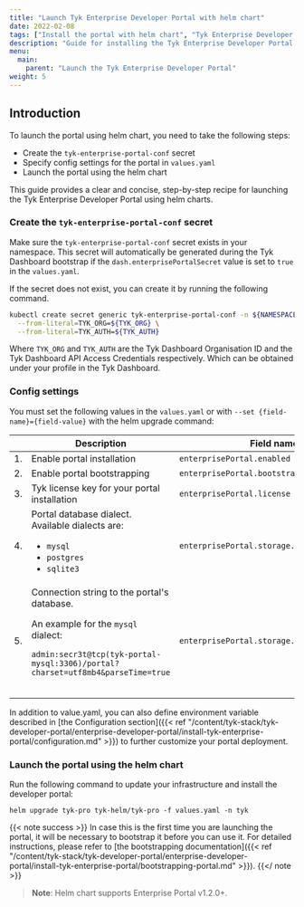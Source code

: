 ```yaml
---
title: "Launch Tyk Enterprise Developer Portal with helm chart"
date: 2022-02-08
tags: ["Install the portal with helm chart", "Tyk Enterprise Developer Portal"]
description: "Guide for installing the Tyk Enterprise Developer Portal using helm"
menu:
  main:
    parent: "Launch the Tyk Enterprise Developer Portal"
weight: 5
---
```


## Introduction
To launch the portal using helm chart, you need to take the following steps:
- Create the `tyk-enterprise-portal-conf` secret
- Specify config settings for the portal in `values.yaml`
- Launch the portal using the helm chart

This guide provides a clear and concise, step-by-step recipe for launching the Tyk Enterprise Developer Portal using helm charts.

### Create the `tyk-enterprise-portal-conf` secret  
Make sure the `tyk-enterprise-portal-conf` secret exists in your namespace. This secret will automatically be generated during the Tyk Dashboard bootstrap if the `dash.enterprisePortalSecret` value is set to `true` in the `values.yaml`.

If the secret does not exist, you can create it by running the following command. 

```bash
kubectl create secret generic tyk-enterprise-portal-conf -n ${NAMESPACE} \
  --from-literal=TYK_ORG=${TYK_ORG} \
  --from-literal=TYK_AUTH=${TYK_AUTH}
```

Where `TYK_ORG` and `TYK_AUTH` are the Tyk Dashboard Organisation ID and the Tyk Dashboard API Access Credentials respectively. Which can be obtained under your profile in the Tyk Dashboard. 

### Config settings
You must set the following values in the `values.yaml` or with `--set {field-name}={field-value}` with the helm upgrade command:
<table>
  <thead>
    <tr>
      <th></th>
      <th>
        Description
      </th>
      <th>
        Field name
      </th>
    </tr>
  </thead>
  <tbody>
    <tr>
      <td>
        1.
      </td>
      <td>
        Enable portal installation
      </td>
      <td>
        <code>enterprisePortal.enabled</code>
      </td>
    </tr>
    <tr>
      <td>
        2.
      </td>
      <td>
        Enable portal bootstrapping
      </td>
      <td>
        <code>enterprisePortal.bootstrap</code>
      </td>
    </tr>
    <tr>
      <td>
        3.
      </td>
      <td>
        Tyk license key for your portal installation
      </td>
      <td>
        <code>enterprisePortal.license</code>
      </td>
    </tr>
    <tr>
      <td>
        4.
      </td>
      <td>
        Portal database dialect. Available dialects are:
        <ul>
        <li><code>mysql</code></li>
        <li><code>postgres</code></li>
        <li><code>sqlite3</code></li>
        </ul>
      </td>
      <td>
        <code>enterprisePortal.storage.type</code>
      </td>
    </tr>
    <tr>
      <td>
        5.
      </td>
      <td>
Connection string to the portal's database.
<br/>

An example for the `mysql` dialect:
```.shell
admin:secr3t@tcp(tyk-portal-mysql:3306)/portal?charset=utf8mb4&parseTime=true
```
<br/>
       </td>
      <td>
        <code>enterprisePortal.storage.connectionString</code>
      </td>
    </tr>
  </tbody>
</table>


In addition to value.yaml, you can also define environment variable described in [the Configuration section]({{< ref "/content/tyk-stack/tyk-developer-portal/enterprise-developer-portal/install-tyk-enterprise-portal/configuration.md" >}}) to further customize your portal deployment.

### Launch the portal using the helm chart
Run the following command to update your infrastructure and install the developer portal:
```shell
helm upgrade tyk-pro tyk-helm/tyk-pro -f values.yaml -n tyk
```

{{< note success >}}
In case this is the first time you are launching the portal, it will be necessary to bootstrap it before you can use it. For detailed instructions, please refer to [the bootstrapping documentation]({{< ref "/content/tyk-stack/tyk-developer-portal/enterprise-developer-portal/install-tyk-enterprise-portal/bootstrapping-portal.md" >}}).
{{</ note >}}

>**Note**: Helm chart supports Enterprise Portal v1.2.0+.
